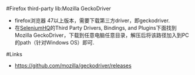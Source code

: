 #Firefox third-party lib:Mozilla GeckoDriver

- firefox浏览器 47以上版本，需要下载第三方driver，即geckodriver.
- 在[SeleniumHQ](http://docs.seleniumhq.org/download/)的Third Party Drivers, Bindings, and Plugins下面找到Mozilla GeckoDriver，下载到任意电脑任意目录，解压后将该路径加入到PC的path（针对Windows OS）即可.

#Links
- https://github.com/mozilla/geckodriver/releases
